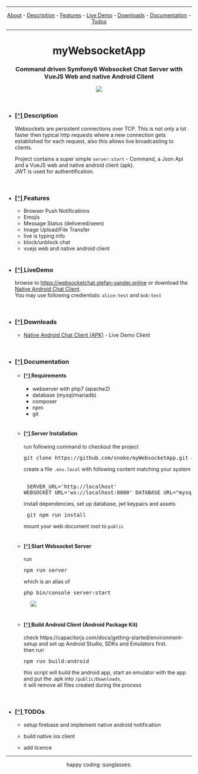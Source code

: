 
<div name="menu">

---

<div align="center">
  
  [About](#about) -
  [Description](#Description) -
   [Features](#Features) -
   [Live Demo](#LiveDemo) -
   [Downloads](#Downloads) -
   [Documentation](#Documentation) -
   [Todos](#TODOs)
  </div>
  
---

  </div>
  
  

# <div align="center" name="about">myWebsocketApp </div>
### <div align="center">Command driven Symfony6 Websocket Chat Server with VueJS Web and native Android Client</div>
<p align="center">
  <img src="https://github.com/snoke/myWebsocketApp/blob/master/myWebsocketApp.png?raw=true" />
</p>

  
  
<br /><ul>
  <li name="Description"> <h3> <a href="#menu"> [^] </a>  Description</h3> 
Websockets are persistent connections over TCP. 
This is not only a lot faster then typical http requests where a new connection gets established for each request, also this allows live broadcasting to clients.<br />
   
Project contains  a super simple `
server:start ` - Command, a Json Api and a VueJS web and native android client (apk).<br />
JWT is used for authentification.<br />

  <br /></li>
    <li name="Features"> <h3> <a href="#menu"> [^] </a>  Features</h3> <ul>
      <li>Browser Push Notifications</li>
      <li>Emojis</li>
      <li>Message Status (delivered/seen)</li>
      <li>Image Upload/File Transfer</li>
      <li>live is typing info</li>
      <li>block/unblock chat</li>
     <li>vuejs web and native android client</li>
    </ul>
  <br /></li>
    <li name="LiveDemo"> <h3> <a href="#menu"> [^] </a>  LiveDemo</h3> 
    
browse to https://websocketchat.stefan-sander.online or download the [Native Android Chat Client](#Downloads). <br />
You may use following credientials: 
`
alice:test
` and
`
bob:test
`

  <br /></li>
    <li name="Downloads"> <h3> <a href="#menu"> [^] </a>  Downloads</h3> 
      
<ul>
  <li><a href="https://github.com/snoke/myWebsocketApp/raw/master/public/downloads/android-client-latest.apk">Native Android Chat Client (APK)</a>  - Live Demo Client </li>
</ul>

 
  <br /></li>
    <li name="Documentation"> <h3> <a href="#menu"> [^] </a>  Documentation</h3> 
            
<ul>
  <li><h4> <a href="#menu"> [^] </a>  Requirements</h4>
    <ul>
      <li>webserver with php7 (apache2)</li>
      <li>database (mysql/mariadb)</li>
      <li>composer</li>
      <li>npm</li>
      <li>git</li>
    </ul>
  <br /></li>
  <li><h4> <a href="#menu"> [^] </a>  Server Installation</h4>
run following command to checkout the project
&emsp; <pre>
git clone https://github.com/snoke/myWebsocketApp.git && cd myWebsocketApp
</pre>
    
create a file
` .env.local
`
with following content matching your system &emsp; <pre>
SERVER_URL='http://localhost' 
WEBSOCKET_URL='ws://localhost:8080' 
DATABASE_URL="mysql://DbUser:DbPassword@127.0.0.1:3306/myWebsocketApp?serverVersion=mariadb-10.4.11"
</pre> install dependencies, set up database, jwt keypairs and assets
&emsp; <pre>
git npm run install
</pre>
mount your web document root to `public`
<br /><br /></li>
  <li><h4> <a href="#menu"> [^] </a>  Start Websocket Server</h4>
run &emsp; <pre>
npm run server
</pre> which is an alias of <pre>
php bin/console server:start
</pre>
&emsp; <img src="https://github.com/snoke/myWebsocketApp/blob/master/server_start.png?raw=true" />
<br /><br /></li>
  <li><h4> <a href="#menu"> [^] </a>  Build Android Client (Android Package Kit)</h4>
  check https://capacitorjs.com/docs/getting-started/environment-setup and set up Android Studio, SDKs and Emulators first.<br />then run
&emsp; <pre>
npm run build:android
</pre> 


this script will build the android app, start an emulator with the app and put the .apk into `/public/Downloads`.<br />it will remove all files created during the process

  <br /></li>
  </li>
  </ul>
    <li name="TODOs"> <h3> <a href="#menu"> [^] </a>  TODOs</h3> 
    
* setup firebase and implement native android notification
* build native ios client 
* add licence 

  </li>
  </ul>
<hr />
<div align="center">
happy coding :sunglasses:
  </div>
  
